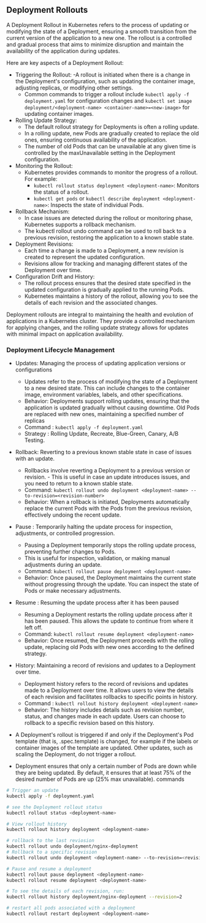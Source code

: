 ## Deployment Rollouts

A Deployment Rollout in Kubernetes refers to the process of updating or modifying the state of a Deployment, ensuring a smooth transition from the current version of the application to a new one. The rollout is a controlled and gradual process that aims to minimize disruption and maintain the availability of the application during updates.

Here are key aspects of a Deployment Rollout:

- Triggering the Rollout:
    -A rollout is initiated when there is a change in the Deployment's configuration, such as updating the container image, adjusting replicas, or modifying other settings.
    - Common commands to trigger a rollout include `kubectl apply -f deployment.yaml` for configuration changes and `kubectl set image deployment/<deployment-name> <container-name>=<new-image>` for updating container images.
- Rolling Update Strategy:
    - The default rollout strategy for Deployments is often a rolling update.
    - In a rolling update, new Pods are gradually created to replace the old ones, ensuring continuous availability of the application.
    - The number of old Pods that can be unavailable at any given time is controlled by the maxUnavailable setting in the Deployment configuration.
- Monitoring the Rollout:
    - Kubernetes provides commands to monitor the progress of a rollout. For example:
        - `kubectl rollout status deployment <deployment-name>`: Monitors the status of a rollout.
        - `kubectl get pods` or `kubectl describe deployment <deployment-name>`: Inspects the state of individual Pods.
- Rollback Mechanism:
    - In case issues are detected during the rollout or monitoring phase, Kubernetes supports a rollback mechanism.
    - The kubectl rollout undo command can be used to roll back to a previous revision, restoring the application to a known stable state.
- Deployment Revisions:
    - Each time a change is made to a Deployment, a new revision is created to represent the updated configuration.
    - Revisions allow for tracking and managing different states of the Deployment over time.
- Configuration Drift and History:
    - The rollout process ensures that the desired state specified in the updated configuration is gradually applied to the running Pods.
    - Kubernetes maintains a history of the rollout, allowing you to see the details of each revision and the associated changes.

Deployment rollouts are integral to maintaining the health and evolution of applications in a Kubernetes cluster. They provide a controlled mechanism for applying changes, and the rolling update strategy allows for updates with minimal impact on application availability.


### Deployment Lifecycle Management
- Updates: Managing the process of updating application versions or configurations
    - Updates refer to the process of modifying the state of a Deployment to a new desired state. This can include changes to the container image, environment variables, labels, and other specifications.
    - Behavior: Deployments support rolling updates, ensuring that the application is updated gradually without causing downtime. Old Pods are replaced with new ones, maintaining a specified number of replicas
    - Command : `kubectl apply -f deployment.yaml`
    - Strategy : Rolling Update, Recreate, Blue-Green, Canary, A/B Testing.

- Rollback: Reverting to a previous known stable state in case of issues with an update.
    - Rollbacks involve reverting a Deployment to a previous version or revision. - This is useful in case an update introduces issues, and you need to return to a known stable state.
    - Command: `kubectl rollout undo deployment <deployment-name> --to-revision=<revision-number>`
    - Behavior: When a rollback is initiated, Deployments automatically replace the current Pods with the Pods from the previous revision, effectively undoing the recent update. 

- Pause :  Temporarily halting the update process for inspection, adjustments, or controlled progression.
    - Pausing a Deployment temporarily stops the rolling update process, preventing further changes to Pods. 
    - This is useful for inspection, validation, or making manual adjustments during an update.
    - Command: `kubectl rollout pause deployment <deployment-name>`
    - Behavior: Once paused, the Deployment maintains the current state without progressing through the update. You can inspect the state of Pods or make necessary adjustments.

- Resume :  Resuming the update process after it has been paused
    - Resuming a Deployment restarts the rolling update process after it has been paused. This allows the update to continue from where it left off.
    - Command: `kubectl rollout resume deployment <deployment-name>`
    - Behavior: Once resumed, the Deployment proceeds with the rolling update, replacing old Pods with new ones according to the defined strategy.

- History: Maintaining a record of revisions and updates to a Deployment over time.
    - Deployment history refers to the record of revisions and updates made to a Deployment over time. It allows users to view the details of each revision and facilitates rollbacks to specific points in history.
    - Command : `kubectl rollout history deployment <deployment-name>`
    - Behavior: The history includes details such as revision number, status, and changes made in each update. Users can choose to rollback to a specific revision based on this history.

- A Deployment's rollout is triggered if and only if the Deployment's Pod template (that is, .spec.template) is changed, for example if the labels or container images of the template are updated. Other updates, such as scaling the Deployment, do not trigger a rollout.
- Deployment ensures that only a certain number of Pods are down while they are being updated. By default, it ensures that at least 75% of the desired number of Pods are up (25% max unavailable).
commands
```bash
# Trigger an update
kubectl apply -f deployment.yaml

# see the Deployment rollout status
kubectl rollout status <deployment-name>

# View rollout history
kubectl rollout history deployment <deployment-name>

# rollback to the last reviosion
kubectl rollout undo deployment/nginx-deployment
# Rollback to a specific revision
kubectl rollout undo deployment <deployment-name> --to-revision=<revision-number>

# Pause and resume a deployment
kubectl rollout pause deployment <deployment-name>
kubectl rollout resume deployment <deployment-name>

# To see the details of each revision, run:
kubectl rollout history deployment/nginx-deployment --revision=2

# restart all pods associated with a deployment
kubectl rollout restart deployment <deployment-name>
```